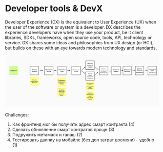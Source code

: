 # Developer tools & DevX

Developer Experience \(DX\) is the equivalent to User Experience \(UX\) when the user of the software or system is a developer. DX describes the experience developers have when they use your product, be it client libraries, SDKs, frameworks, open source code, tools, API, technology or service. DX shares some ideas and philosophies from UX design \(or HCI\), but builds on these with an eye towards modern technology and standards.

![](../../../.gitbook/assets/image%20%2874%29.png)

Challenges:

1. Как фронтенд мог бы получать адрес смарт контракта \(4\)
2. Сделать обновление смарт контратов проще \(3\)
3. Подружить метамаск и ганаш \(2\)
4. Тестировать даппку на мобайле \(без доп затрат времени\) - удобно \(1\)



